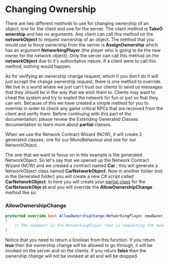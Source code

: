 # Changing Ownership

There are two different methods to use for changing ownership of an object; one for the client and one for the server. The client method is **TakeO wnership** and has no arguments. Any client can call this method on the **networkObject** to request ownership of an object. The method that you would use to force ownership from the server is **AssignOwnership** which has an argument **NetworkingPlayer** (the player who is going to be the new owner for the network object). Only the server can call this method on the **networkObject** due to it's authoritative nature. If a client were to call this method, nothing would happen.

As for verifying an ownership change request, which if you don't do it will just accept the change ownership request, there is one method to override. We live in a world where we just can't trust our clients to send us messages that they should be in the way that we wish them to. Clients may want to cheat the system and try to exploit the network for fun or just so that they can win. Because of this we have created a simple method for you to override in order to check any game critical RPCs that are received from the client and verify them. Before continuing with this part of the documentation, please review the Extending Generated Classes documentation to learn more about **partial** classes.

When we use the Network Contract Wizard (NCW), it will create 2 generated classes; one for our MonoBehaviour and one for our NetworkObject.

The one that we want to focus on in this example is the generated NetworkObject. So let's say that we opened up the Network Contract Wizard (NCW) and we created a contract named **Car** ; this will generate a NetworkObject class named **CarNetworkObject**. Now in another folder (not in the Generated folder) you will create a new C# script called **CarNetworkObject**. In here you will create your [partial class](https://msdn.microsoft.com/en-us/library/wa80x488.aspx) for the **CarNetworkObje ct** and you will override the **AllowOwnershipChange** method like so:

### AllowOwnershipChange
```csharp
protected override bool AllowOwnershipChange(NetworkingPlayer newOwner)
{
	// The newOwner is the NetworkingPlayer that is requesting the ownership change, you can get the current owner with just "Owner"
}
```

Notice that you need to return a boolean from this function. If you return **true** then the ownership change will be allowed to go through, it will be invoked on the server and on the clients. If you return **false** then the ownership change will not be invoked at all and will be dropped.